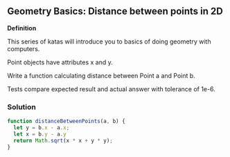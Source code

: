 ## Geometry Basics: Distance between points in 2D

**Definition**

This series of katas will introduce you to basics of doing geometry with computers.

Point objects have attributes x and y.

Write a function calculating distance between Point a and Point b.

Tests compare expected result and actual answer with tolerance of 1e-6.

### Solution

```javascript
function distanceBetweenPoints(a, b) {
  let y = b.x - a.x;
  let x = b.y - a.y
  return Math.sqrt(x * x + y * y);
}
```

